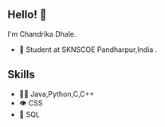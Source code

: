 ## Hello! 👋
I'm Chandrika Dhale.

- 🧭 Student at SKNSCOE Pandharpur,India .


## Skills
- 👨‍💻 Java,Python,C,C++
- 👁️ CSS
- 💽 SQL






<!---
CHANDRIKA5687/CHANDRIKA5687 is a ✨ special ✨ repository because its `README.md` (this file) appears on your GitHub profile.
You can click the Preview link to take a look at your changes.
--->
